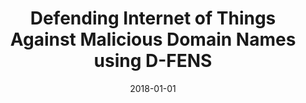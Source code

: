 ---
title: "Defending Internet of Things Against Malicious Domain Names using D-FENS"
collection: publications
permalink: /publication/2018-01-01-Defending-Internet-of-Things-Against-Malicious-Domain-Names-using-D-FENS
date: 2018-01-01
venue: 'In the proceedings of 2018 IEEE/ACM Symposium on Edge Computing, SEC 2018, Seattle, WA, USA, October 25-27, 2018'
paperurl: 'https://doi.org/10.1109/SEC.2018.00051'
citation: ' Jeffrey Spaulding,  David Mohaisen, &quot;Defending Internet of Things Against Malicious Domain Names using D-FENS.&quot; In the proceedings of 2018 IEEE/ACM Symposium on Edge Computing, SEC 2018, Seattle, WA, USA, October 25-27, 2018, 2018.'
---